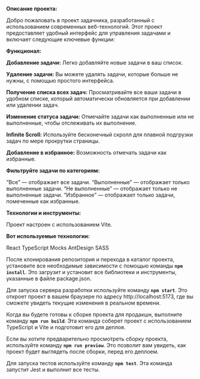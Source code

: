 **Описание проекта:**

Добро пожаловать в проект задачника, разработанный с использованием современных веб-технологий. 
Этот проект предоставляет удобный интерфейс для управления задачами и включает следующие ключевые функции:

**Функционал:**

**Добавление задачи:** Легко добавляйте новые задачи в ваш список.

**Удаление задачи:** Вы можете удалять задачи, которые больше не нужны, с помощью простого интерфейса.

**Получение списка всех задач:** Просматривайте все ваши задачи в удобном списке, который автоматически обновляется при добавлении или удалении задач.

**Изменение статуса задачи:** Отмечайте задачи как выполненные или не выполненные, чтобы отслеживать их выполнение.

**Infinite Scroll:** Используйте бесконечный скролл для плавной подгрузки задач по мере прокрутки страницы.

**Добавление в избранное:** Возможность отмечать задачи как избранные.

**Фильтруйте задачи по категориям:**

“Все” — отображает все задачи.
“Выполненные” — отображает только выполненные задачи.
“Не выполненные” — отображает только не выполненные задачи.
“Избранное” — отображает только задачи, помеченные как избранные.


**Технологии и инструменты:**

Проект настроен с использованием Vite.

**Вот используемые технологии:**

React
TypeScript
Mocks
AntDesign
SASS

После клонирования репозитория и перехода в каталог проекта, 
установите все необходимые зависимости с помощью команды **`npm install`**. 
Это загрузит и установит все библиотеки и инструменты, указанные в файле package.json.

Для запуска сервера разработки используйте команду **`npm start`**. 
Это откроет проект в вашем браузере по адресу http://localhost:5173, 
где вы сможете увидеть текущие изменения в реальном времени.


Когда вы будете готовы к сборке проекта для продакшн, выполните команду **`npm run build`**. 
Эта команда соберет проект с использованием TypeScript и Vite и подготовит его для деплоя.

Если вы хотите предварительно просмотреть сборку проекта, используйте команду **`npm run preview`**. 
Это позволит вам увидеть, как проект будет выглядеть после сборки, перед его деплоем.

Для запуска тестов используйте команду **`npm test`**. 
Эта команда запустит Jest и выполнит все тесты.
